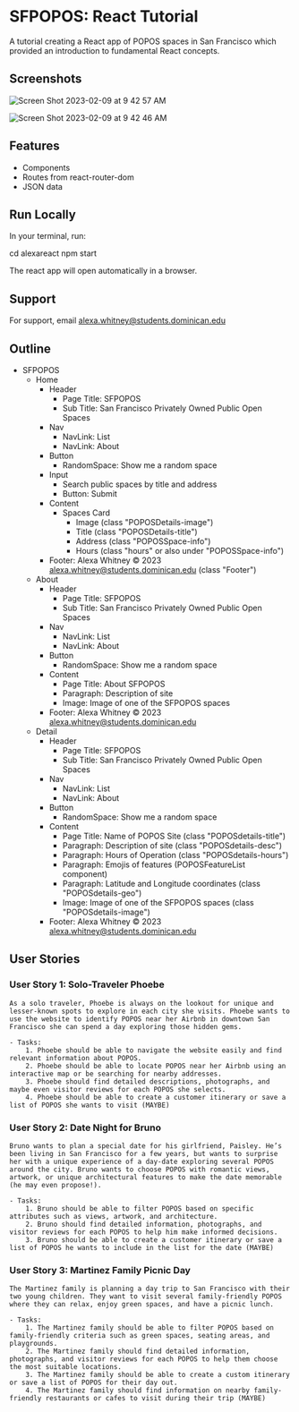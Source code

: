 
# SFPOPOS: React Tutorial

A tutorial creating a React app of POPOS spaces in San Francisco which provided an introduction to fundamental React concepts.




## Screenshots
![Screen Shot 2023-02-09 at 9 42 57 AM](https://user-images.githubusercontent.com/112434021/217880589-ddc06ffa-e8da-4da7-a183-eda98b166b22.png)

![Screen Shot 2023-02-09 at 9 42 46 AM](https://user-images.githubusercontent.com/112434021/217880602-ce1e61bb-b359-4ad0-bde5-dfb1fe20463e.png)



## Features

- Components
- Routes from react-router-dom
- JSON data



## Run Locally

In your terminal, run:

cd alexareact
npm start

The react app will open automatically in a browser.


## Support

For support, email alexa.whitney@students.dominican.edu

## Outline
- SFPOPOS
    - Home
        - Header
            - Page Title: SFPOPOS
            - Sub Title: San Francisco Privately Owned Public Open Spaces
        - Nav
            - NavLink: List
            - NavLink: About
        - Button 
            - RandomSpace: Show me a random space
        - Input
            - Search public spaces by title and address
            - Button: Submit
        - Content
            - Spaces Card
                -  Image (class "POPOSDetails-image")
                -  Title (class "POPOSDetails-title")
                -  Address (class "POPOSSpace-info")
                -  Hours (class "hours" or also under "POPOSSpace-info")
        - Footer: Alexa Whitney © 2023 alexa.whitney@students.dominican.edu (class "Footer")
    - About
        - Header
            - Page Title: SFPOPOS
            - Sub Title: San Francisco Privately Owned Public Open Spaces
        - Nav
            - NavLink: List
            - NavLink: About
        - Button 
            - RandomSpace: Show me a random space
        - Content
            - Page Title: About SFPOPOS
            - Paragraph: Description of site
            - Image: Image of one of the SFPOPOS spaces
        - Footer: Alexa Whitney © 2023 alexa.whitney@students.dominican.edu
    - Detail
        - Header
            - Page Title: SFPOPOS
            - Sub Title: San Francisco Privately Owned Public Open Spaces
        - Nav
            - NavLink: List
            - NavLink: About
        - Button 
            - RandomSpace: Show me a random space
        - Content
            - Page Title: Name of POPOS Site (class "POPOSdetails-title")
            - Paragraph: Description of site (class "POPOSdetails-desc")
            - Paragraph: Hours of Operation (class "POPOSdetails-hours")
            - Paragraph: Emojis of features (POPOSFeatureList component)
            - Paragraph: Latitude and Longitude coordinates (class "POPOSdetails-geo")
            - Image: Image of one of the SFPOPOS spaces (class "POPOSdetails-image")
        - Footer: Alexa Whitney © 2023 alexa.whitney@students.dominican.edu

## User Stories
### User Story 1: Solo-Traveler Phoebe

    As a solo traveler, Phoebe is always on the lookout for unique and lesser-known spots to explore in each city she visits. Phoebe wants to use the website to identify POPOS near her Airbnb in downtown San Francisco she can spend a day exploring those hidden gems.

    - Tasks:
        1. Phoebe should be able to navigate the website easily and find relevant information about POPOS.
        2. Phoebe should be able to locate POPOS near her Airbnb using an interactive map or be searching for nearby addresses.
        3. Phoebe should find detailed descriptions, photographs, and maybe even visitor reviews for each POPOS she selects.
        4. Phoebe should be able to create a customer itinerary or save a list of POPOS she wants to visit (MAYBE)

### User Story 2: Date Night for Bruno

    Bruno wants to plan a special date for his girlfriend, Paisley. He’s been living in San Francisco for a few years, but wants to surprise her with a unique experience of a day-date exploring several POPOS around the city. Bruno wants to choose POPOS with romantic views, artwork, or unique architectural features to make the date memorable (he may even propose!).

    - Tasks:
        1. Bruno should be able to filter POPOS based on specific attributes such as views, artwork, and architecture.
        2. Bruno should find detailed information, photographs, and visitor reviews for each POPOS to help him make informed decisions.
        3. Bruno should be able to create a customer itinerary or save a list of POPOS he wants to include in the list for the date (MAYBE)

### User Story 3: Martinez Family Picnic Day

    The Martinez family is planning a day trip to San Francisco with their two young children. They want to visit several family-friendly POPOS where they can relax, enjoy green spaces, and have a picnic lunch.

    - Tasks:
        1. The Martinez family should be able to filter POPOS based on family-friendly criteria such as green spaces, seating areas, and playgrounds.
        2. The Martinez family should find detailed information, photographs, and visitor reviews for each POPOS to help them choose the most suitable locations.
        3. The Martinez family should be able to create a custom itinerary or save a list of POPOS for their day out. 
        4. The Martinez family should find information on nearby family-friendly restaurants or cafes to visit during their trip (MAYBE)



